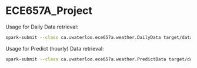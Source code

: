 # ECE657A_Project

Usage for Daily Data retrieval:

```bash
spark-submit --class ca.uwaterloo.ece657a.weather.DailyData target/datacleaning-1.0.jar --factor temperature --city Vancouver
```

Usage for Predict (hourly) Data retrieval:

```bash
spark-submit --class ca.uwaterloo.ece657a.weather.PredictData target/datacleaning-1.0.jar --city Vancouver
```



